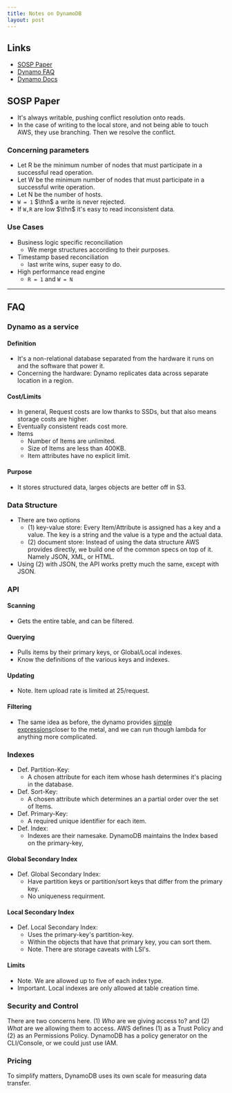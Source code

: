 ```yaml
---
title: Notes on DynamoDB
layout: post
---
```


## Links 
* [SOSP Paper](http://www.allthingsdistributed.com/files/amazon-dynamo-sosp2007.pdf)
* [Dynamo FAQ](https://aws.amazon.com/dynamodb/faqs/)
* [Dynamo Docs](http://docs.aws.amazon.com/amazondynamodb/latest/developerguide/Introduction.html)

## SOSP Paper

* It's always writable, pushing conflict resolution onto reads. 
* In the case of writing to the local store, and not being able to touch AWS, they use branching. Then we resolve the conflict. 

### Concerning parameters 

* Let R be the minimum number of nodes that must participate in a successful read operation. 
* Let W be the minimum number of nodes that must participate in a successful write operation. 
* Let N be the number of hosts. 
* `W = 1` $\thn$ a write is never rejected. 
* If `W,R` are low $\thn$ it's easy to read inconsistent data. 

### Use Cases
* Business logic specific reconciliation
    * We merge structures according to their purposes. 
* Timestamp based reconciliation
    - last write wins, super easy to do. 
* High performance read engine
    - `R = 1` and `W = N`



--- 


## FAQ 

### Dynamo as a service

#### Definition 
* It's a non-relational database separated from the hardware it runs on and the software that power it. 
* Concerning the hardware: Dynamo replicates data across separate location in a region. 

#### Cost/Limits
* In general, Request costs are low thanks to SSDs, but that also means storage costs are higher. 
* Eventually consistent reads cost more. 
* Items 
    * Number of Items are unlimited.
    * Size of Items are less than 400KB. 
    * Item attributes have no explicit limit. 

#### Purpose 
* It stores structured data, larges objects are better off in S3. 

### Data Structure 
* There are two options
    - (1) key-value store: Every Item/Attribute is assigned has a key and a value. The key is a string and the value is a type and the actual data. 
    - (2) document store: Instead of using the data structure AWS provides directly, we build one of the common specs on top of it. Namely JSON, XML, or HTML. 
* Using (2) with JSON, the API works pretty much the same, except with JSON. 


### API

#### Scanning 
* Gets the entire table, and can be filtered. 

#### Querying 
* Pulls items by their primary keys, or Global/Local indexes. 
* Know the definitions of the various keys and indexes. 

#### Updating 
* Note. Item upload rate is limited at 25/request.

#### Filtering
* The same idea as before, the dynamo provides [simple expressions](http://docs.aws.amazon.com/amazondynamodb/latest/developerguide/Expressions.OperatorsAndFunctions.html#Expressions.OperatorsAndFunctions.Syntax)closer to the metal, and we can run though lambda for anything more complicated. 

### Indexes 

* Def. Partition-Key: 
    - A chosen attribute for each item whose hash determines it's placing in the database. 
* Def. Sort-Key: 
    - A chosen attribute which determines an a partial order over the set of Items. 
* Def. Primary-Key: 
    * A required unique identifier for each item. 
* Def. Index:
    - Indexes are their namesake. DynamoDB maintains the Index based on the primary-key, 

#### Global Secondary Index 
* Def. Global Secondary Index: 
    - Have partition keys or partition/sort keys that differ from the primary key. 
    - No uniqueness requirment. 

#### Local Secondary Index 
* Def. Local Secondary Index: 
    - Uses the primary-key's partition-key. 
    - Within the objects that have that primary key, you can sort them. 
    - Note. There are storage caveats with LSI's. 

#### Limits
* Note. We are allowed up to five of each index type. 
* Important. Local indexes are only allowed at table creation time. 


### Security and Control

There are two concerns here. (1) *Who* are we giving access to? and (2) *What* are we allowing them to access. AWS defines (1) as a Trust Policy and (2) as an Permissions Policy. DynamoDB has a policy generator on the CLI/Console, or we could just use IAM. 


### Pricing 

To simplify matters, DynamoDB uses its own scale for measuring data transfer. 